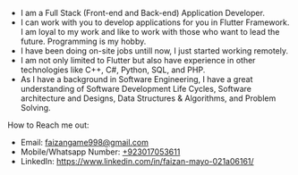 - I am a Full Stack (Front-end and Back-end) Application Developer. 
- I can work with you to develop applications for you in Flutter Framework. I am loyal to my work and like to work with those who want to lead the future. Programming is my hobby.
- I have been doing on-site jobs untill now, I just started working remotely.
- I am not only limited to Flutter but also have experience in other technologies like C++, C#, Python, SQL, and PHP.
- As I have a background in Software Engineering, I have a great understanding of Software Development Life Cycles, Software architecture and Designs, Data Structures & Algorithms, and Problem Solving.

How to Reach me out:

- Email: faizangame998@gmail.com
- Mobile/Whatsapp Number: [+923017053611](https://wa.me/923017053611?text=Hello,%20how%20are%20you%20doing%20today)
- LinkedIn: https://www.linkedin.com/in/faizan-mayo-021a06161/

